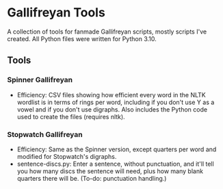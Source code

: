 # Gallifreyan Tools
A collection of tools for fanmade Gallifreyan scripts, mostly scripts I've created. All Python files were written for Python 3.10.

## Tools
### Spinner Gallifreyan
- Efficiency: CSV files showing how efficient every word in the NLTK wordlist is in terms of rings per word, including if you don't use Y as a vowel and if you don't use digraphs. Also includes the Python code used to create the files (requires nltk).

### Stopwatch Gallifreyan
- Efficiency: Same as the Spinner version, except quarters per word and modified for Stopwatch's digraphs.
- sentence-discs.py: Enter a sentence, without punctuation, and it'll tell you how many discs the sentence will need, plus how many blank quarters there will be. (To-do: punctuation handling.)
